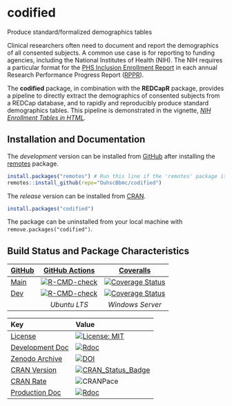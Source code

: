 codified
=====================================

Produce standard/formalized demographics tables

Clinical researchers often need to document and report the demographics of all consented subjects. A common use case is for reporting to funding agencies, including the National Institutes of Health (NIH). The NIH requires a particular format for the [PHS Inclusion Enrollment Report](https://grants.nih.gov/grants/how-to-apply-application-guide/forms-d/general/g.500-phs-inclusion-enrollment-report.htm) in each annual Research Performance Progress Report ([RPPR](https://grants.nih.gov/grants/rppr/index.htm)).

The **codified** package, in combination with the **REDCapR** package, provides a pipeline to directly extract the demographics of consented subjects from a REDCap database, and to rapidly and reproducibly produce standard demographics tables.  This pipeline is demonstrated in the vignette, *[NIH Enrollment Tables in HTML](https://ouhscbbmc.github.io/codified/articles/nih-enrollment-html.html)*.

Installation and Documentation
-----------------------

The *development* version can be installed from [GitHub](https://github.com/OuhscBbmc/codified) after installing the [remotes](https://CRAN.R-project.org/package=remotes) package.

```r
install.packages("remotes") # Run this line if the 'remotes' package isn't installed already.
remotes::install_github(repo="OuhscBbmc/codified")
```

The *release* version can be installed from [CRAN](https://cran.r-project.org/package=codified).

```r
install.packages("codified")
```

The package can be uninstalled from your local machine with `remove.packages("codified")`.

Build Status and Package Characteristics
-----------------------

| [GitHub](https://github.com/OuhscBbmc/codified) | [GitHub Actions](https://github.com/OuhscBbmc/codified/actions) | [Coveralls](https://coveralls.io/r/OuhscBbmc/codified) |
| :----- | :---------------------------: |  :-------: |
| [Main](https://github.com/OuhscBbmc/codified/tree/main) | [![R-CMD-check](https://github.com/OuhscBbmc/codified/actions/workflows/check-release.yml/badge.svg)](https://github.com/OuhscBbmc/codified/actions/workflows/check-release.yml) | [![Coverage Status](https://coveralls.io/repos/github/OuhscBbmc/codified/badge.svg?branch=main)](https://coveralls.io/github/OuhscBbmc/codified?branch=main) |
| [Dev](https://github.com/OuhscBbmc/codified/tree/dev) | [![R-CMD-check](https://github.com/OuhscBbmc/codified/actions/workflows/check-release.yml/badge.svg?branch=dev)](https://github.com/OuhscBbmc/codified/actions/workflows/check-release.yml) | [![Coverage Status](https://coveralls.io/repos/github/OuhscBbmc/codified/badge.svg?branch=dev)](https://coveralls.io/github/OuhscBbmc/codified?branch=dev) |
| | *Ubuntu LTS* | *Windows Server* | *Test Coverage* |

| Key | Value |
| :--- | :----- |
| [License](https://choosealicense.com/) | [![License: MIT](https://img.shields.io/badge/License-MIT-blue.svg)](https://opensource.org/licenses/MIT) |
| [Development Doc](https://www.rdocumentation.org/) | [![Rdoc](https://img.shields.io/badge/pkgodwn-GitHub.io-orange.svg?longCache=true&style=style=for-the-badge)](https://ouhscbbmc.github.io/codified/) |
| [Zenodo Archive](https://zenodo.org/search?ln=en&p=codified) | [![DOI](https://zenodo.org/badge/146359325.svg)](https://zenodo.org/badge/latestdoi/146359325) |
| [CRAN Version](https://cran.r-project.org/package=codified) | [![CRAN_Status_Badge](http://www.r-pkg.org/badges/version/codified)](https://cran.r-project.org/package=codified) |
| [CRAN Rate](http://cranlogs.r-pkg.org/) | ![CRANPace](http://cranlogs.r-pkg.org/badges/codified) |
| [Production Doc](https://www.rdocumentation.org/) | [![Rdoc](http://www.rdocumentation.org/badges/version/codified)](http://www.rdocumentation.org/packages/codified) |
